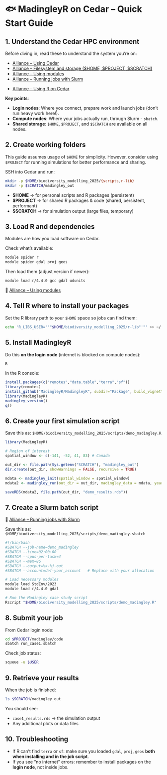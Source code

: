# 🐟 MadingleyR on Cedar – Quick Start Guide

## 1. Understand the Cedar HPC environment

Before diving in, read these to understand the system you’re on:

* [Alliance – Using Cedar](https://docs.alliancecan.ca/wiki/Cedar)
* [Alliance – Filesystem and storage (\$HOME, \$PROJECT, \$SCRATCH)](https://docs.alliancecan.ca/wiki/Storage_and_file_management)
* [Alliance – Using modules](https://docs.alliancecan.ca/wiki/Using_modules)
* [Alliance – Running jobs with Slurm](https://docs.alliancecan.ca/wiki/Running_jobs)
<!-- R -->
* [Alliance – Using R on Cedar](https://docs.alliancecan.ca/wiki/Using_R_on_Cedar)

**Key points**:

* **Login nodes**: Where you connect, prepare work and launch jobs (don’t run heavy work here!).
* **Compute nodes**: Where your jobs actually run, through Slurm - `sbatch`.
* **Shared storage**: `$HOME`, `$PROJECT`, and `$SCRATCH` are available on all nodes.


## 2. Create working folders

This guide assumes usage of `$HOME` for simplicity. However, consider using `$PROJECT` for running simulations for better performance and sharing.

SSH into Cedar and run:

```bash
mkdir -p $HOME/biodiversity_modelling_2025/{scripts,r-lib}
mkdir -p $SCRATCH/madingley_out
```

* **\$HOME** → for personal scripts and R packages (persistent)
* **\$PROJECT** → for shared R packages & code (shared, persistent, performant)
* **\$SCRATCH** → for simulation output (large files, temporary)


## 3. Load R and dependencies

Modules are how you load software on Cedar.

Check what’s available:

```bash
module spider r
module spider gdal proj geos
```

Then load them (adjust version if newer):

```bash
module load r/4.4.0 gcc gdal udunits
```

📖 [Alliance – Using modules](https://docs.alliancecan.ca/wiki/Using_modules)


## 4. Tell R where to install your packages

Set the R library path to your `$HOME` space so jobs can find them:

```bash
echo 'R_LIBS_USER="'"$HOME/biodiversity_modelling_2025/r-lib"'"' >> ~/.Renviron
```


## 5. Install MadingleyR

Do this **on the login node** (internet is blocked on compute nodes):

```bash
R
```

In the R console:

```r
install.packages(c("remotes","data.table","terra","sf"))
library(remotes)
install_github("MadingleyR/MadingleyR", subdir="Package", build_vignettes=FALSE)
library(MadingleyR)
madingley_version()
q()
```


## 6. Create your first simulation script

Save this as:
`$HOME/biodiversity_modelling_2025/scripts/demo_madingley.R`

```r
library(MadingleyR)

# Region of interest
spatial_window <- c(-141, -52, 41, 83) # Canada

out_dir <- file.path(Sys.getenv("SCRATCH"), "madingley_out")
dir.create(out_dir, showWarnings = FALSE, recursive = TRUE)

mdata <- madingley_init(spatial_window = spatial_window)
mdata2 <- madingley_run(out_dir = out_dir, madingley_data = mdata, years = 10)

saveRDS(mdata2, file.path(out_dir, "demo_results.rds"))
```


## 7. Create a Slurm batch script

📖 [Alliance – Running jobs with Slurm](https://docs.alliancecan.ca/wiki/Running_jobs)

Save this as:
`$HOME/biodiversity_modelling_2025/scripts/demo_madingley.sbatch`

```bash
#!/bin/bash
#SBATCH --job-name=demo_madingley
#SBATCH --time=02:00:00
#SBATCH --cpus-per-task=4
#SBATCH --mem=8G
#SBATCH --output=%x-%j.out
#SBATCH --account=def-your_account   # Replace with your allocation

# Load necessary modules
module load StdEnv/2023
module load r/4.4.0 gdal

# Run the Madingley case study script
Rscript "$HOME/biodiversity_modelling_2025/scripts/demo_madingley.R"
```


## 8. Submit your job

From Cedar login node:

```bash
cd $PROJECT/madingley/code
sbatch run_case1.sbatch
```

Check job status:

```bash
squeue -u $USER
```


## 9. Retrieve your results

When the job is finished:

```bash
ls $SCRATCH/madingley_out
```

You should see:

* `case1_results.rds` → the simulation output
* Any additional plots or data files


## 10. Troubleshooting

* If R can’t find `terra` or `sf`: make sure you loaded `gdal`, `proj`, `geos` **both when installing and in the job script**.
* If you see “no internet” errors: remember to install packages on the **login node**, not inside jobs.
